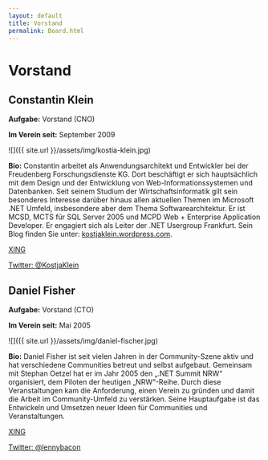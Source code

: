 ```yaml
---
layout: default
title: Vorstand
permalink: Board.html
---
```


# Vorstand

## Constantin Klein

**Aufgabe:** Vorstand (CNO)

**Im Verein seit:** September 2009

![]({{ site.url }}/assets/img/kostia-klein.jpg)

**Bio:** Constantin arbeitet als Anwendungsarchitekt und Entwickler bei der Freudenberg Forschungsdienste KG. Dort beschäftigt er sich hauptsächlich mit dem Design und der Entwicklung von Web-Informationssystemen und Datenbanken. Seit seinem Studium der Wirtschaftsinformatik gilt sein besonderes Interesse darüber hinaus allen aktuellen Themen im Microsoft .NET Umfeld, insbesondere aber dem Thema Softwarearchitektur. Er ist MCSD, MCTS für SQL Server 2005 und MCPD Web + Enterprise Application Developer. Er engagiert sich als Leiter der .NET Usergroup Frankfurt. Sein Blog finden Sie unter: [kostjaklein.wordpress.com](http://kostjaklein.wordpress.com).

[XING](https://www.xing.com/profile/Constantin_Klein)

[Twitter: @KostjaKlein](http://twitter.com/KostjaKlein)

## Daniel Fisher

**Aufgabe:** Vorstand (CTO)

**Im Verein seit:** Mai 2005

![]({{ site.url }}/assets/img/daniel-fischer.jpg)

**Bio:** Daniel Fisher ist seit vielen Jahren in der Community-Szene aktiv und hat verschiedene Communities betreut und selbst aufgebaut. Gemeinsam mit Stephan Oetzel hat er im Jahr 2005 den „.NET Summit NRW“ organisiert, dem Piloten der heutigen „NRW“-Reihe. Durch diese Veranstaltungen kam die Anforderung, einen Verein zu gründen und damit die Arbeit im Community-Umfeld zu verstärken. Seine Hauptaufgabe ist das Entwickeln und Umsetzen neuer Ideen für Communities und Veranstaltungen.

[XING](https://www.xing.com/profile/Daniel_Fisher)

[Twitter: @lennybacon](https://twitter.com/lennybacon)

